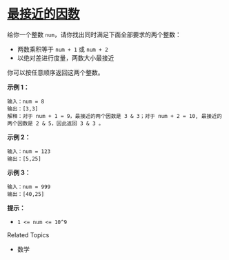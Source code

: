 # [最接近的因数](https://leetcode-cn.com/problems/closest-divisors/)

给你一个整数 `num`，请你找出同时满足下面全部要求的两个整数：

- 两数乘积等于  `num + 1` 或 `num + 2`
- 以绝对差进行度量，两数大小最接近

你可以按任意顺序返回这两个整数。

 

**示例 1：**

```
输入：num = 8
输出：[3,3]
解释：对于 num + 1 = 9，最接近的两个因数是 3 & 3；对于 num + 2 = 10, 最接近的两个因数是 2 & 5，因此返回 3 & 3 。
```

**示例 2：**

```
输入：num = 123
输出：[5,25]
```

**示例 3：**

```
输入：num = 999
输出：[40,25]
```

 

**提示：**

- `1 <= num <= 10^9`

Related Topics

- 数学
